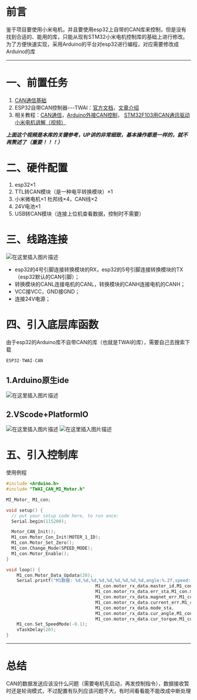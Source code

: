 # 前言

鉴于项目要使用小米电机，并且要使用esp32上自带的CAN库来控制，但是没有找到合适的、能用的库，只能从现有STM32小米电机控制库的基础上进行修改。为了方便快速实现，采用Arduino的平台对esp32进行编程，对应需要修改成Arduino的库

---

# 一、前置任务


 1. [CAN通信基础](https://zhuanlan.zhihu.com/p/415418456)
 2. ESP32自带CAN控制器---TWAI：[官方文档](https://docs.espressif.com/projects/esp-idf/zh_CN/latest/esp32/api-reference/peripherals/twai.html#id24)，[文章介绍](https://zhuanlan.zhihu.com/p/415830609)
 3. 相关教程：[CAN通信](https://lingshunlab.com/book/esp32/esp32-use-canbus-tja1051-esp32-arduino-can)，[Arduino外接CAN控制](https://blog.csdn.net/m0_60415072/article/details/136461449)，
[STM32F103用CAN通讯驱动小米电机讲解（视频）](https://www.bilibili.com/video/BV1Z1421C7dP/?spm_id_from=333.337.search-card.all.click&vd_source=8ef000d3deda5a263451f145f4a88281)

***上面这个视频是本库的关键参考，UP讲的非常细致，基本操作都是一样的，就不再赘述了（重要！！！）***

# 二、硬件配置

 1. esp32×1 
 2. TTL转CAN模块（是一种电平转换模块）×1 
 3. 小米微电机×1 杜邦线×4，CAN线×2 
 4. 24V电池×1
 5. USB转CAN模块（连接上位机查看数据，控制时不需要）

# 三、线路连接
![在这里插入图片描述](https://i-blog.csdnimg.cn/direct/fdb5677c9d9a4140b107f4511df3eb2a.jpeg#pic_center)

 - esp32的4号引脚连接转换模块的RX，esp32的5号引脚连接转换模块的TX（esp32默认的CAN引脚）；
 - 转换模块的CANL连接电机的CANL，转换模块的CANH连接电机的CANH；
 - VCC接VCC，GND接GND； 
 - 连接24V电源；

# 四、引入底层库函数

由于esp32的Arduino库不自带CAN的库（也就是TWAI的库），需要自己去搜索下载

```c
ESP32-TWAI-CAN
```
## 1.Arduino原生ide
![在这里插入图片描述](https://i-blog.csdnimg.cn/direct/65b8fab25d764f4eb38da7f1d7409e91.jpeg#pic_center)

## 2.VScode+PlatformIO
![在这里插入图片描述](https://i-blog.csdnimg.cn/direct/973496d54ab64a6bae4efe97f838fb5a.jpeg#pic_center)
![在这里插入图片描述](https://i-blog.csdnimg.cn/direct/f80f88ab2fab4aea8dd558285146cd85.jpeg#pic_center)


# 五、引入控制库
使用例程
```cpp
#include <Arduino.h>
#include "TWAI_CAN_MI_Motor.h"

MI_Motor_ M1_con;

void setup() {
  // put your setup code here, to run once:
  Serial.begin(115200);

  Motor_CAN_Init();
  M1_con.Motor_Con_Init(MOTER_1_ID);
  M1_con.Motor_Set_Zero();
  M1_con.Change_Mode(SPEED_MODE);
  M1_con.Motor_Enable();
}

void loop() {
    M1_con.Motor_Data_Updata(20);
    Serial.printf("M1数据: %d,%d,%d,%d,%d,%d,%d,%d,%d,angle:%.2f,speed:%.2f,torque:%.2f,temp:%.2f,\r\n",
                                  M1_con.motor_rx_data.master_id,M1_con.motor_rx_data.motor_id,
                                  M1_con.motor_rx_data.err_sta,M1_con.motor_rx_data.HALL_err,
                                  M1_con.motor_rx_data.magnet_err,M1_con.motor_rx_data.temp_err,
                                  M1_con.motor_rx_data.current_err,M1_con.motor_rx_data.voltage_err,
                                  M1_con.motor_rx_data.mode_sta,
                                  M1_con.motor_rx_data.cur_angle,M1_con.motor_rx_data.cur_speed,
                                  M1_con.motor_rx_data.cur_torque,M1_con.motor_rx_data.cur_temp);
    M1_con.Set_SpeedMode(-0.1);
    vTaskDelay(20);
}
```



---


# 总结
CAN的数据发送应该没什么问题（需要电机先启动，再发控制指令），数据接收暂时还是轮询模式，不过配置有队列应该问题不大，有时间看看能不能改成中断处理